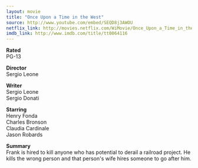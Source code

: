 ```yaml
---
layout: movie
title: "Once Upon a Time in the West"
source: http://www.youtube.com/embed/SEQD8j3AWOU
netflix_link: http://movies.netflix.com/WiMovie/Once_Upon_a_Time_in_the_West/60031884
imdb_link: http://www.imdb.com/title/tt0064116
---
```


__Rated__<br /><span class="rated ts">PG-13</span>

__Director__<br />Sergio Leone

__Writer__<br />Sergio Leone<br />Sergio Donati

__Starring__<br />Henry Fonda<br />Charles Bronson<br />Claudia Cardinale<br />Jason Robards

__Summary__<br />Frank is hired to kill anyone who has potential to derail a railroad project. He kills the wrong person and that person's wife hires someone to go after him.